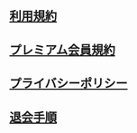 ## [利用規約](https://b10creation.github.io/comuse/termsOfService/index)

## [プレミアム会員規約](https://b10creation.github.io/comuse/premiumPolicy/index)

## [プライバシーポリシー](https://b10creation.github.io/comuse/privactPolicy/index)

## [退会手順](https://b10creation.github.io/comuse/howToDelete/index)
